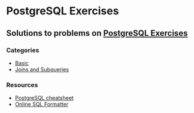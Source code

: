 # PostgreSQL Exercises

## Solutions to problems on [PostgreSQL Exercises](https://pgexercises.com/)

### Categories

- [Basic](./basic/README.md)
- [Joins and Subqueries](./joins-and-subqueries/README.md)

### Resources

- [PostgreSQL cheatsheet](https://quickref.me/postgres)
- [Online SQL Formatter](https://www.dpriver.com/pp/sqlformat.htm)
